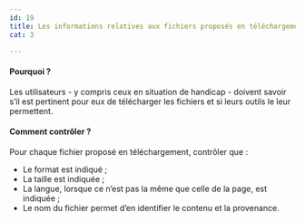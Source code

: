 ```yaml
---
id: 19
title: Les informations relatives aux fichiers proposés en téléchargement sont indiqués
cat: 3

---
```


#### Pourquoi ?

Les utilisateurs - y compris ceux en situation de handicap - doivent savoir s’il est pertinent pour eux de télécharger les fichiers et si leurs outils le leur permettent.

#### Comment contrôler ?

Pour chaque fichier proposé en téléchargement, contrôler que :
* Le format est indiqué ;
* La taille est indiquée ;
* La langue, lorsque ce n’est pas la même que celle de la page, est indiquée ;
* Le nom du fichier permet d’en identifier le contenu et la provenance.
